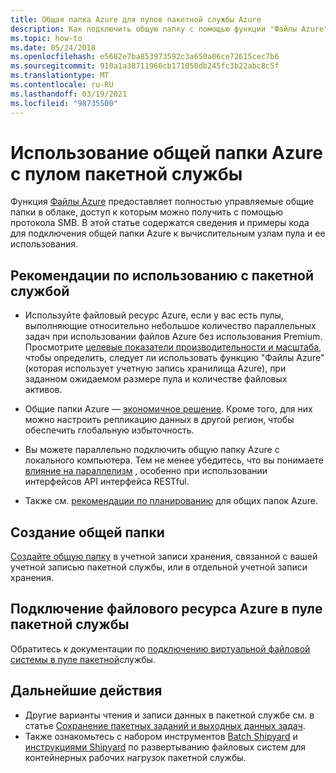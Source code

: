 ```yaml
---
title: Общая папка Azure для пулов пакетной службы Azure
description: Как подключить общую папку с помощью функции "Файлы Azure" к вычислительным узлам в пуле Linux или Windows пакетной службы Azure
ms.topic: how-to
ms.date: 05/24/2018
ms.openlocfilehash: e5682e7ba853973592c3a650a06ce72615cec7b6
ms.sourcegitcommit: 910a1a38711966cb171050db245fc3b22abc8c5f
ms.translationtype: MT
ms.contentlocale: ru-RU
ms.lasthandoff: 03/19/2021
ms.locfileid: "98735500"
---
```

# <a name="use-an-azure-file-share-with-a-batch-pool"></a>Использование общей папки Azure с пулом пакетной службы

Функция [Файлы Azure](../storage/files/storage-files-introduction.md) предоставляет полностью управляемые общие папки в облаке, доступ к которым можно получить с помощью протокола SMB. В этой статье содержатся сведения и примеры кода для подключения общей папки Azure к вычислительным узлам пула и ее использования.

## <a name="considerations-for-use-with-batch"></a>Рекомендации по использованию с пакетной службой

* Используйте файловый ресурс Azure, если у вас есть пулы, выполняющие относительно небольшое количество параллельных задач при использовании файлов Azure без использования Premium. Просмотрите [целевые показатели производительности и масштаба](../storage/files/storage-files-scale-targets.md), чтобы определить, следует ли использовать функцию "Файлы Azure" (которая использует учетную запись хранилища Azure), при заданном ожидаемом размере пула и количестве файловых активов. 

* Общие папки Azure — [экономичное решение](https://azure.microsoft.com/pricing/details/storage/files/). Кроме того, для них можно настроить репликацию данных в другой регион, чтобы обеспечить глобальную избыточность. 

* Вы можете параллельно подключить общую папку Azure c локального компьютера. Тем не менее убедитесь, что вы понимаете [влияние на параллелизм](../storage/blobs/concurrency-manage.md) , особенно при использовании интерфейсов API интерфейса RESTful.

* Также см. [рекомендации по планированию](../storage/files/storage-files-planning.md) для общих папок Azure.


## <a name="create-a-file-share"></a>Создание общей папки

[Создайте общую папку](../storage/files/storage-how-to-create-file-share.md) в учетной записи хранения, связанной с вашей учетной записью пакетной службы, или в отдельной учетной записи хранения.

## <a name="mount-an-azure-file-share-on-a-batch-pool"></a>Подключение файлового ресурса Azure в пуле пакетной службы

Обратитесь к документации по [подключению виртуальной файловой системы в пуле пакетной](virtual-file-mount.md)службы.

## <a name="next-steps"></a>Дальнейшие действия

* Другие варианты чтения и записи данных в пакетной службе см. в статье [Сохранение пакетных заданий и выходных данных задач](batch-task-output.md).
* Также ознакомьтесь с набором инструментов [Batch Shipyard](https://github.com/Azure/batch-shipyard) и [инструкциями Shipyard](https://github.com/Azure/batch-shipyard/tree/master/recipes) по развертыванию файловых систем для контейнерных рабочих нагрузок пакетной службы.